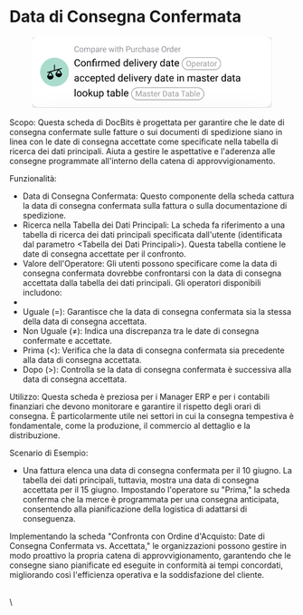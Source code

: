 # Data di Consegna Confermata

<figure><img src="../../../.gitbook/assets/image.png" alt=""><figcaption></figcaption></figure>

Scopo: Questa scheda di DocBits è progettata per garantire che le date di consegna confermate sulle fatture o sui documenti di spedizione siano in linea con le date di consegna accettate come specificate nella tabella di ricerca dei dati principali. Aiuta a gestire le aspettative e l'aderenza alle consegne programmate all'interno della catena di approvvigionamento.

Funzionalità:

* Data di Consegna Confermata: Questo componente della scheda cattura la data di consegna confermata sulla fattura o sulla documentazione di spedizione.
* Ricerca nella Tabella dei Dati Principali: La scheda fa riferimento a una tabella di ricerca dei dati principali specificata dall'utente (identificata dal parametro \<Tabella dei Dati Principali>). Questa tabella contiene le date di consegna accettate per il confronto.
* Valore dell'Operatore: Gli utenti possono specificare come la data di consegna confermata dovrebbe confrontarsi con la data di consegna accettata dalla tabella dei dati principali. Gli operatori disponibili includono:
*
* Uguale (=): Garantisce che la data di consegna confermata sia la stessa della data di consegna accettata.
* Non Uguale (≠): Indica una discrepanza tra le date di consegna confermate e accettate.
* Prima (<): Verifica che la data di consegna confermata sia precedente alla data di consegna accettata.
* Dopo (>): Controlla se la data di consegna confermata è successiva alla data di consegna accettata.

Utilizzo: Questa scheda è preziosa per i Manager ERP e per i contabili finanziari che devono monitorare e garantire il rispetto degli orari di consegna. È particolarmente utile nei settori in cui la consegna tempestiva è fondamentale, come la produzione, il commercio al dettaglio e la distribuzione.

Scenario di Esempio:

* Una fattura elenca una data di consegna confermata per il 10 giugno. La tabella dei dati principali, tuttavia, mostra una data di consegna accettata per il 15 giugno. Impostando l'operatore su "Prima," la scheda conferma che la merce è programmata per una consegna anticipata, consentendo alla pianificazione della logistica di adattarsi di conseguenza.

Implementando la scheda "Confronta con Ordine d'Acquisto: Date di Consegna Confermata vs. Accettata," le organizzazioni possono gestire in modo proattivo la propria catena di approvvigionamento, garantendo che le consegne siano pianificate ed eseguite in conformità ai tempi concordati, migliorando così l'efficienza operativa e la soddisfazione del cliente.

\
\
